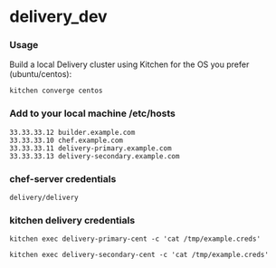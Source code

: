 # delivery_dev

### Usage

Build a local Delivery cluster using Kitchen for the OS you prefer (ubuntu/centos):

`kitchen converge centos`

### Add to your local machine /etc/hosts
```
33.33.33.12	builder.example.com
33.33.33.10	chef.example.com
33.33.33.11	delivery-primary.example.com
33.33.33.13	delivery-secondary.example.com
```
### chef-server credentials
`delivery/delivery`

### kitchen delivery credentials

`kitchen exec delivery-primary-cent -c 'cat /tmp/example.creds'`

`kitchen exec delivery-secondary-cent -c 'cat /tmp/example.creds'`
